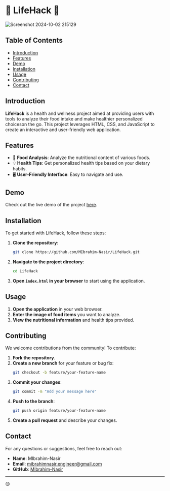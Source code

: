 # 🌟 LifeHack 🌟
![Screenshot 2024-10-02 215129](https://github.com/user-attachments/assets/da14f248-cf4a-447a-b817-f0e49f2d18ba)

## Table of Contents
- [Introduction](#introduction)
- [Features](#features)
- [Demo](#demo)
- [Installation](#installation)
- [Usage](#usage)
- [Contributing](#contributing)
- [Contact](#contact)

## Introduction
**LifeHack** is a health and wellness project aimed at providing users with tools to analyze their food intake and make healthier personalized choiceson the go. This project leverages HTML, CSS, and JavaScript to create an interactive and user-friendly web application.

## Features
- 🍎 **Food Analysis**: Analyze the nutritional content of various foods.
- 💡 **Health Tips**: Get personalized health tips based on your dietary habits.
- 🖥️ **User-Friendly Interface**: Easy to navigate and use.

## Demo
Check out the live demo of the project [here](https://redirect-zeta-one.vercel.app).

## Installation
To get started with LifeHack, follow these steps:

1. **Clone the repository**:
    ```bash
    git clone https://github.com/MIbrahim-Nasir/LifeHack.git
    ```
2. **Navigate to the project directory**:
    ```bash
    cd LifeHack
    ```
3. **Open `index.html` in your browser** to start using the application.

## Usage
1. **Open the application** in your web browser.
2. **Enter the image of food items** you want to analyze.
3. **View the nutritional information** and health tips provided.

## Contributing
We welcome contributions from the community! To contribute:

1. **Fork the repository**.
2. **Create a new branch** for your feature or bug fix:
    ```bash
    git checkout -b feature/your-feature-name
    ```
3. **Commit your changes**:
    ```bash
    git commit -m "Add your message here"
    ```
4. **Push to the branch**:
    ```bash
    git push origin feature/your-feature-name
    ```
5. **Create a pull request** and describe your changes.

## Contact
For any questions or suggestions, feel free to reach out:

- **Name**: MIbrahim-Nasir
- **Email**: mibrahimnasir.engineer@gmail.com
- **GitHub**: [MIbrahim-Nasir](https://github.com/MIbrahim-Nasir)

---
😊
